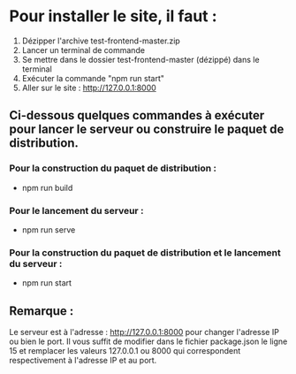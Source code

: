 # Pour installer le site, il faut :
1. Dézipper l'archive test-frontend-master.zip
2. Lancer un terminal de commande
3. Se mettre dans le dossier test-frontend-master (dézippé) dans le terminal
4. Exécuter la commande "npm run start"
5. Aller sur le site : http://127.0.0.1:8000

## Ci-dessous quelques commandes à exécuter pour lancer le serveur ou construire le paquet de distribution.
### Pour la construction du paquet de distribution :
* npm run build
### Pour le lancement du serveur :
* npm run serve
### Pour la construction du paquet de distribution et le lancement du serveur :
* npm run start

## Remarque :
Le serveur est à l'adresse : http://127.0.0.1:8000 pour changer l'adresse IP ou bien le port.
Il vous suffit de modifier dans le fichier package.json le ligne 15 et remplacer les valeurs 127.0.0.1 ou 8000 qui correspondent respectivement à l'adresse IP et au port.